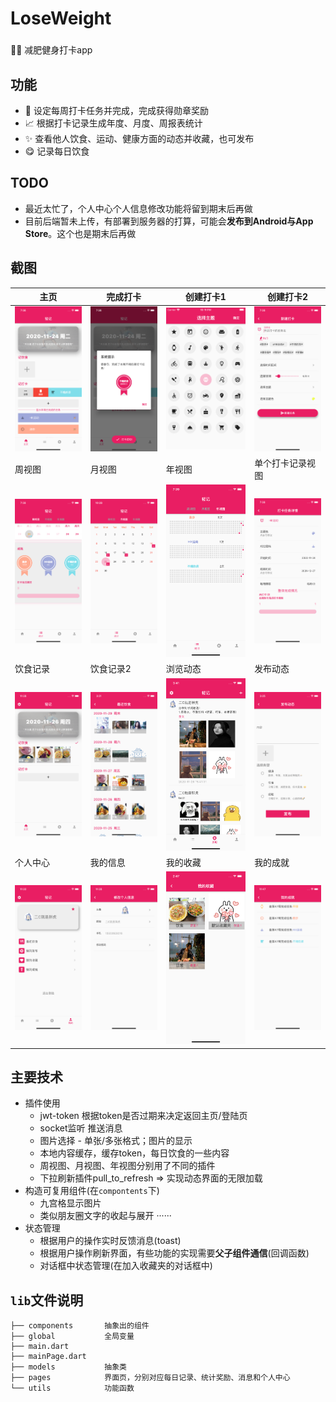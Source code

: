 # LoseWeight
###
🏃‍♀️ 减肥健身打卡app

## 功能
* 🎯 设定每周打卡任务并完成，完成获得勋章奖励
* 📈 根据打卡记录生成年度、月度、周报表统计
* ✨ 查看他人饮食、运动、健康方面的动态并收藏，也可发布
* 😋 记录每日饮食

## TODO
* 最近太忙了，个人中心个人信息修改功能将留到期末后再做
* 目前后端暂未上传，有部署到服务器的打算，可能会**发布到Android与App Store**。这个也是期末后再做


## 截图

主页 | 完成打卡 | 创建打卡1 | 创建打卡2
 -|-|-|-
 ![sh1](https://github.com/WxxShirley/LoseWeight/blob/master/README.assets/2231606217806_.pic_hd.jpg)|![sh2](https://github.com/WxxShirley/LoseWeight/blob/master/README.assets/2211606217791_.pic_hd.jpg)|![sh3](https://github.com/WxxShirley/LoseWeight/blob/master/README.assets/WechatIMG179.png) | ![sh4](https://github.com/WxxShirley/LoseWeight/blob/master/README.assets/2251606217922_.pic_hd.jpg)
周视图 | 月视图 | 年视图 | 单个打卡记录视图
![sh5](https://github.com/WxxShirley/LoseWeight/blob/master/README.assets/2261606217939_.pic_hd.jpg) | ![sh6](https://github.com/WxxShirley/LoseWeight/blob/master/README.assets/WechatIMG219.png) | ![sh7](https://github.com/WxxShirley/LoseWeight/blob/master/README.assets/2271606217951_.pic.jpg) | ![sh8](https://github.com/WxxShirley/LoseWeight/blob/master/README.assets/2241606217898_.pic_hd.jpg)
饮食记录 | 饮食记录2 | 浏览动态 | 发布动态
![sh9](https://github.com/WxxShirley/LoseWeight/blob/master/README.assets/WechatIMG237.png) | ![sh10](https://github.com/WxxShirley/LoseWeight/blob/master/README.assets/WechatIMG250.png) | ![sh11](https://github.com/WxxShirley/LoseWeight/blob/master/README.assets/WechatIMG244.png) | ![sh12](https://github.com/WxxShirley/LoseWeight/blob/master/README.assets/WechatIMG242.png)
 个人中心 | 我的信息 | 我的收藏 | 我的成就
 ![sh13](https://github.com/WxxShirley/LoseWeight/blob/master/README.assets/WechatIMG235.png) | ![sh14](https://github.com/WxxShirley/LoseWeight/blob/master/README.assets/WechatIMG238.png) | ![sh15](https://github.com/WxxShirley/LoseWeight/blob/master/README.assets/WechatIMG249.png) | ![sh16](https://github.com/WxxShirley/LoseWeight/blob/master/README.assets/WechatIMG248.png)
 

## 主要技术
* 插件使用
   * jwt-token 根据token是否过期来决定返回主页/登陆页
   * socket监听 推送消息
   * 图片选择 - 单张/多张格式；图片的显示
   * 本地内容缓存，缓存token，每日饮食的一些内容
   * 周视图、月视图、年视图分别用了不同的插件
   * 下拉刷新插件pull_to_refresh => 实现动态界面的无限加载
* 构造可复用组件(在`compontents`下)
   * 九宫格显示图片
   * 类似朋友圈文字的收起与展开
   ······
* 状态管理
   * 根据用户的操作实时反馈消息(toast)
   * 根据用户操作刷新界面，有些功能的实现需要**父子组件通信**(回调函数)
   * 对话框中状态管理(在加入收藏夹的对话框中)



 
## `lib`文件说明
```
├── components       抽象出的组件
├── global           全局变量
├── main.dart
├── mainPage.dart
├── models           抽象类
├── pages            界面页，分别对应每日记录、统计奖励、消息和个人中心
└── utils            功能函数
```


